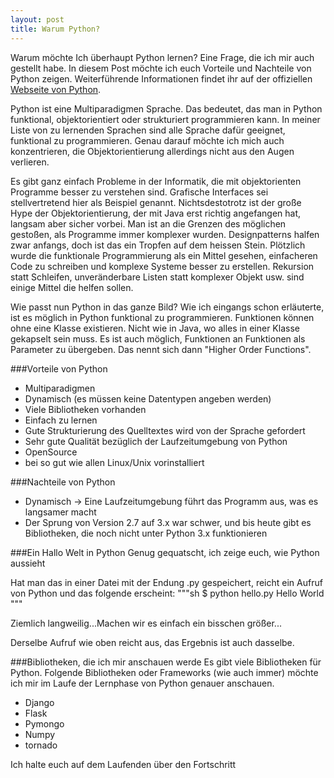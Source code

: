 ```yaml
---
layout: post
title: Warum Python?
---
```

Warum möchte Ich überhaupt Python lernen? Eine Frage, die ich mir auch gestellt habe. In diesem Post möchte ich euch Vorteile und Nachteile von Python zeigen. Weiterführende Informationen findet ihr auf der offiziellen [Webseite von Python](www.python.org).

Python ist eine Multiparadigmen Sprache. Das bedeutet, das man in Python funktional, objektorientiert oder strukturiert programmieren kann. In meiner Liste von zu lernenden Sprachen sind alle Sprache dafür geeignet, funktional zu programmieren. Genau darauf möchte ich mich auch konzentrieren, die Objektorientierung allerdings nicht aus den Augen verlieren.

Es gibt ganz einfach Probleme in der Informatik, die mit objektorienten Programme besser zu verstehen sind. Grafische Interfaces sei stellvertretend hier als Beispiel genannt. Nichtsdestotrotz ist der große Hype der Objektorientierung, der mit Java erst richtig angefangen hat, langsam aber sicher vorbei. Man ist an die Grenzen des möglichen gestoßen, als Programme immer komplexer wurden. Designpatterns halfen zwar anfangs, doch ist das ein Tropfen auf dem heissen Stein. Plötzlich wurde die funktionale Programmierung als ein Mittel gesehen, einfacheren Code zu schreiben und komplexe Systeme besser zu erstellen. Rekursion statt Schleifen, unveränderbare Listen statt komplexer Objekt usw. sind einige Mittel die helfen sollen.

Wie passt nun Python in das ganze Bild? Wie ich eingangs schon erläuterte, ist es möglich in Python funktional zu programmieren. Funktionen können ohne eine Klasse existieren. Nicht wie in Java, wo alles in einer Klasse gekapselt sein muss. Es ist auch möglich, Funktionen an Funktionen als Parameter zu übergeben. Das nennt sich dann "Higher Order Functions".

###Vorteile von Python
- Multiparadigmen
- Dynamisch (es müssen keine Datentypen angeben werden)
- Viele Bibliotheken vorhanden
- Einfach zu lernen
- Gute Strukturierung des Quelltextes wird von der Sprache gefordert
- Sehr gute Qualität bezüglich der Laufzeitumgebung von Python
- OpenSource
- bei so gut wie allen Linux/Unix vorinstalliert

###Nachteile von Python
- Dynamisch -> Eine Laufzeitumgebung führt das Programm aus, was es langsamer macht
- Der Sprung von Version 2.7 auf 3.x war schwer, und bis heute gibt es Bibliotheken, die noch nicht unter Python 3.x funktionieren

###Ein Hallo Welt in Python
Genug gequatscht, ich zeige euch, wie Python aussieht

<script src="https://gist.github.com/6LTM/7706391.js"></script>

Hat man das in einer Datei mit der Endung .py gespeichert, reicht ein Aufruf von Python und das folgende erscheint:
"""sh
$ python hello.py
Hello World
"""

Ziemlich langweilig...Machen wir es einfach ein bisschen größer...

<script src="https://gist.github.com/6LTM/7706485.js"></script>

Derselbe Aufruf wie oben reicht aus, das Ergebnis ist auch dasselbe.

###Bibliotheken, die ich mir anschauen werde
Es gibt viele Bibliotheken für Python. Folgende Bibliotheken oder Frameworks (wie auch immer) möchte ich mir im Laufe der Lernphase von Python genauer anschauen.

- Django
- Flask
- Pymongo
- Numpy
- tornado

Ich halte euch auf dem Laufenden über den Fortschritt
